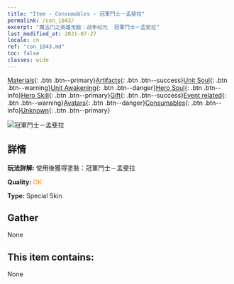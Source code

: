 ```yaml
---
title: "Item - Consumables - 冠軍鬥士－孟斐拉"
permalink: /con_1043/
excerpt: "魔法门之英雄无敌：战争纪元  冠軍鬥士－孟斐拉"
last_modified_at: 2021-07-27
locale: cn
ref: "con_1043.md"
toc: false
classes: wide
---
```

 [Materials](/ItemsCN/){: .btn .btn--primary}[Artifacts](/ItemsCN/Artifacts/){: .btn .btn--success}[Unit Soul](/ItemsCN/UnitSoul/){: .btn .btn--warning}[Unit Awakening](/ItemsCN/UnitAwakening/){: .btn .btn--danger}[Hero Soul](/ItemsCN/HeroSoul/){: .btn .btn--info}[Hero Skill](/ItemsCN/HeroSkill/){: .btn .btn--primary}[Gift](/ItemsCN/Gift/){: .btn .btn--success}[Event related](/ItemsCN/Events/){: .btn .btn--warning}[Avatars](/ItemsCN/Avatars/){: .btn .btn--danger}[Consumables](/ItemsCN/Consumables/){: .btn .btn--info}[Unknown](/ItemsCN/Unknown/){: .btn .btn--primary}

 ![冠軍鬥士－孟斐拉](/images/h/h_Mephala7.jpg)

## 詳情
 **玩法詳解:** 使用後獲得塗裝：冠軍鬥士－孟斐拉

 **Quality:** <span style="color: #FF8C00">OK</span>

 **Type:** Special Skin

## Gather

  None

## This item contains:

  None

